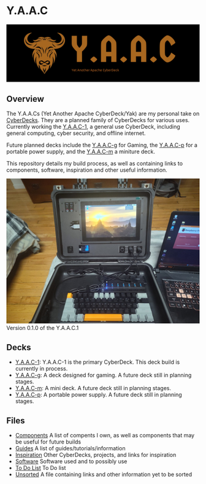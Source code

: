 <!-- ======================================== README.md Start ======================================== -->


<!-- ------------------------------ Intro Start ------------------------------ -->

# Y.A.A.C

![Y.A.A.C Logo](images/logo/yaac-high-resolution-logo-edited.png)

<!-- ------------------------------ Intro End ------------------------------ -->


<!-- ------------------------------ Overview Start ------------------------------ -->

## Overview

The Y.A.A.Cs (Yet Another Apache CyberDeck/Yak) are my personal take on [CyberDecks](https://www.reddit.com/r/CyberDeck/).  They are a planned family of CyberDecks for various uses.  Currently working the [Y.A.A.C-1](/doc/yaac1/index.md), a general use CyberDeck, including general computing, cyber security, and offline internet.

Future planned decks include the [Y.A.A.C-g](/doc/yaacg/index.md) for Gaming, the [Y.A.A.C-p](/doc/yaacp/index.md) for a portable power supply, and the [Y.A.A.C-m](/doc/yaacm/index.md) a miniture deck.

This repository details my build process, as well as containing links to components, software, inspiration and other useful information.

![CyberDeck v0.1.0](images/cyberdeck/cyberdeck-3-v0-1-0.jpg)
Version 0.1.0 of the Y.A.A.C.1

<!-- ------------------------------ Overview End ------------------------------ -->


<!-- ------------------------------ Decks Start ------------------------------ -->

## Decks
* [Y.A.A.C-1](doc/yaac1/index.md): Y.A.A.C-1 is the primary CyberDeck.  This deck build is currently in process.
* [Y.A.A.C-g](doc/yaacg/index.md): A deck designed for gaming.  A future deck still in planning stages.
* [Y.A.A.C-m](doc/yaacm/index.md): A mini deck.  A future deck still in planning stages.
* [Y.A.A.C-p](doc/yaacp/index.md): A portable power supply.  A future deck still in planning stages.

<!-- ------------------------------ Decks End ------------------------------ -->


<!-- ------------------------------ Files Start ------------------------------ -->

## Files

* [Components](doc/components.md) A list of compents I own, as well as components that may be useful for future builds
* [Guides](doc/guides.md) A list of guides/tutorials/information
* [Inspiration](doc/inspiration.md) Other CyberDecks, projects, and links for inspiration
* [Software](doc/software.md) Software used and to possibly use
* [To Do List](doc/todo.md) To Do list
* [Unsorted](doc/unsorted.md) A file containing links and other information yet to be sorted

<!-- ------------------------------ Files End ------------------------------ -->


<!-- ------------------------------ Outro Start ------------------------------ -->

<!-- ------------------------------ Outro End ------------------------------ -->


<!-- ================================================================================ -->
